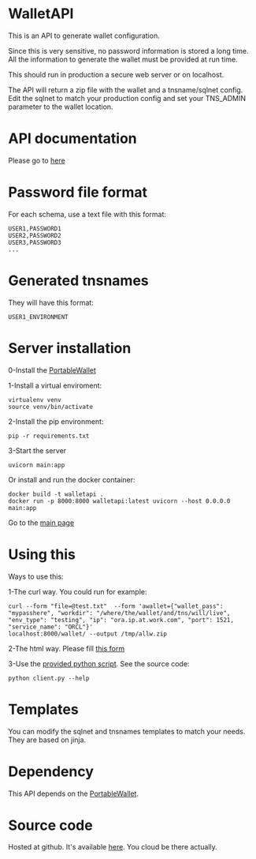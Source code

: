 # WalletAPI

This is an API to generate wallet configuration. 

Since this is very sensitive, no password information is stored a long time.
All the information to generate the wallet must be provided at run time.

This should run in production a secure web server or on localhost.

The API will return a zip file with the wallet and a tnsname/sqlnet config. Edit the sqlnet to match your production config and set your TNS_ADMIN parameter to the wallet location.

# API documentation
Please go to [here](/docs)

# Password file format
For each schema, use a text file with this format:

    USER1,PASSWORD1
    USER2,PASSWORD2
    USER3,PASSWORD3
    ...

# Generated tnsnames
They will have this format:

    USER1_ENVIRONMENT

# Server installation

0-Install the [PortableWallet](https://github.com/MauroCL75/PortableWallet)

1-Install a virtual enviroment:

    virtualenv venv
    source venv/bin/activate

2-Install the pip environment:

    pip -r requirements.txt

3-Start the server

    uvicorn main:app

Or install and run the docker container:

    docker build -t walletapi .
    docker run -p 8000:8000 walletapi:latest uvicorn --host 0.0.0.0 main:app

Go to the [main page](http://localhost:8000)

# Using this

Ways to use this:

1-The curl way. You could run for example:

    curl --form "file=@test.txt"  --form 'awallet={"wallet_pass": "mypasshere", "workdir": "/where/the/wallet/and/tns/will/live", "env_type": "testing", "ip": "ora.ip.at.work.com", "port": 1521, "service_name": "ORCL"}'
    localhost:8000/wallet/ --output /tmp/allw.zip

2-The html way. Please fill [this form](/form)

3-Use the [provided python script](https://github.com/MauroCL75/WalletApi/raw/main/client.py). See the source code:

    python client.py --help

# Templates

You can modify the sqlnet and tnsnames templates to match your needs. They are based on jinja.

# Dependency

This API depends on the [PortableWallet](https://github.com/MauroCL75/PortableWallet).

# Source code

Hosted at github. It's available [here](https://github.com/MauroCL75/WalletApi). You cloud be there actually.
